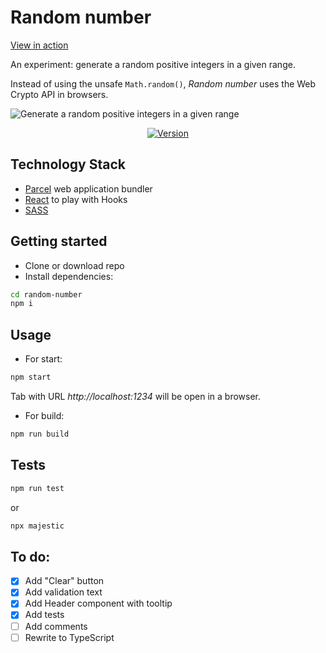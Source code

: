 # Random number

[View in action](https://sw999.github.io/random-number)

An experiment: generate a random positive integers in a given range.

Instead of using the unsafe `Math.random()`, *Random number* uses the Web Crypto API in browsers.

![Generate a random positive integers in a given range](../master/src/img/screen.jpg)
<p align="center">
  <a href="https://github.com/SW999/random-number/tags">
    <img src="https://img.shields.io/github/v/tag/SW999/random-number.svg?sort=semver" alt="Version">
  </a>
</p>

## Technology Stack
* [Parcel](https://parceljs.org/) web application bundler
* [React](https://reactjs.org/) to play with Hooks
* [SASS](https://sass-lang.com/)

## Getting started


* Clone or download repo
* Install dependencies:

```sh
cd random-number
npm i
```


## Usage

* For start:
```sh
npm start
```

Tab with URL *http://localhost:1234* will be open in a browser.

* For build:
```sh
npm run build
```
## Tests

```sh
npm run test
```

or

```sh
npx majestic
```

## To do:

- [x] Add "Clear" button
- [x] Add validation text
- [x] Add Header component with tooltip
- [x] Add tests
- [ ] Add comments
- [ ] Rewrite to TypeScript
